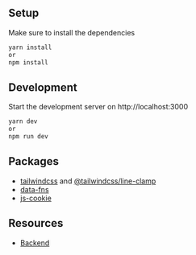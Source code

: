 
## Setup

Make sure to install the dependencies

```bash
yarn install
or
npm install
```

## Development

Start the development server on http://localhost:3000

```bash
yarn dev
or
npm run dev
```

## Packages
* [tailwindcss](https://tailwindcss.com/) and [@tailwindcss/line-clamp](https://github.com/tailwindlabs/tailwindcss-line-clamp)
* [data-fns](https://date-fns.org/docs/Getting-Started)
* [js-cookie](https://github.com/js-cookie/js-cookie)
  
## Resources

* [Backend](https://github.com/davitlabadze/vuex3-blog-backend.git)
